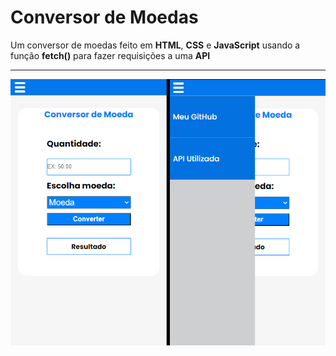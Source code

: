 # Conversor de Moedas
 Um conversor de moedas feito em **HTML**, **CSS** e **JavaScript** usando a função **fetch()** para fazer requisições a uma **API**
<br>
 ***
 ![preview](preview.png)